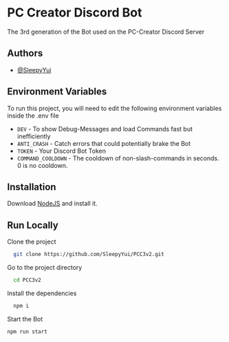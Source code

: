
# PC Creator Discord Bot

The 3rd generation of the Bot used on the PC-Creator Discord Server


## Authors

- [@SleepyYui](https://github.com/SleepyYui)


## Environment Variables

To run this project, you will need to edit the following environment variables inside the .env file

- `DEV` - To show Debug-Messages and load Commands fast but inefficiently
- `ANTI_CRASH` - Catch errors that could potentially brake the Bot
- `TOKEN` - Your Discord Bot Token
- `COMMAND_COOLDOWN` - The cooldown of non-slash-commands in seconds. 0 is no cooldown.




## Installation

Download [NodeJS](https://nodejs.org/en/download/) and install it.
## Run Locally

Clone the project

```bash
  git clone https://github.com/SleepyYui/PCC3v2.git
```

Go to the project directory

```bash
  cd PCC3v2
```

Install the dependencies

```bash
  npm i
```

Start the Bot

```bash
npm run start
```
